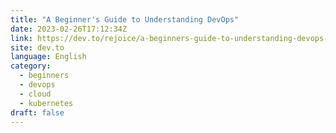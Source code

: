 ```yaml
---
title: "A Beginner's Guide to Understanding DevOps"
date: 2023-02-26T17:12:34Z
link: https://dev.to/rejoice/a-beginners-guide-to-understanding-devops-3nd6?utm_medium=RSS&utm_source=news.12bit.vn
site: dev.to
language: English
category:
  - beginners
  - devops
  - cloud
  - kubernetes
draft: false
---
```

